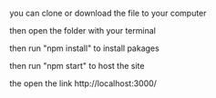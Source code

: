 you can clone or download the file to your computer

then open the folder with your terminal 

then run "npm install" to install pakages

then run "npm start" to host the site

the open the link http://localhost:3000/
